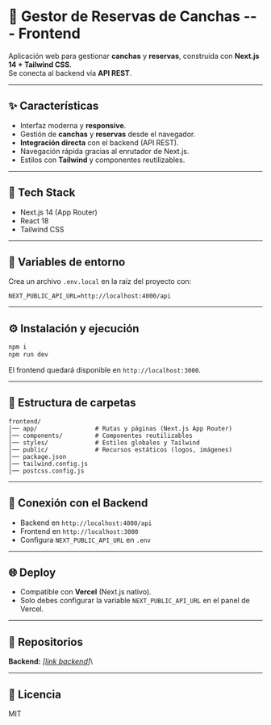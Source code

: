 # 🎨 Gestor de Reservas de Canchas --- Frontend

Aplicación web para gestionar **canchas** y **reservas**, construida con
**Next.js 14 + Tailwind CSS**.\
Se conecta al backend vía **API REST**.

------------------------------------------------------------------------

## ✨ Características

-   Interfaz moderna y **responsive**.
-   Gestión de **canchas** y **reservas** desde el navegador.
-   **Integración directa** con el backend (API REST).
-   Navegación rápida gracias al enrutador de Next.js.
-   Estilos con **Tailwind** y componentes reutilizables.

------------------------------------------------------------------------

## 🧱 Tech Stack

-   Next.js 14 (App Router)
-   React 18
-   Tailwind CSS

------------------------------------------------------------------------

## 🔐 Variables de entorno

Crea un archivo `.env.local` en la raíz del proyecto con:

``` env
NEXT_PUBLIC_API_URL=http://localhost:4000/api
```

------------------------------------------------------------------------

## ⚙️ Instalación y ejecución

``` bash
npm i
npm run dev
```

El frontend quedará disponible en `http://localhost:3000`.

------------------------------------------------------------------------

## 📂 Estructura de carpetas

    frontend/
    │── app/                # Rutas y páginas (Next.js App Router)
    │── components/         # Componentes reutilizables
    │── styles/             # Estilos globales y Tailwind
    │── public/             # Recursos estáticos (logos, imágenes)
    │── package.json
    │── tailwind.config.js
    │── postcss.config.js

------------------------------------------------------------------------

## 🔌 Conexión con el Backend

-   Backend en `http://localhost:4000/api`
-   Frontend en `http://localhost:3000`
-   Configura `NEXT_PUBLIC_API_URL` en `.env`

------------------------------------------------------------------------

## 🌐 Deploy

-   Compatible con **Vercel** (Next.js nativo).
-   Solo debes configurar la variable `NEXT_PUBLIC_API_URL` en el panel
    de Vercel.

------------------------------------------------------------------------

## 🔗 Repositorios

**Backend:** *\[[link backend](https://github.com/JhonIsaacMedinaMendoza08/Gestor-de-reservas-de-canchas.git)\]*\

------------------------------------------------------------------------

## 📝 Licencia

MIT
